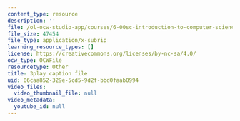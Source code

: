 ```yaml
---
content_type: resource
description: ''
file: /ol-ocw-studio-app/courses/6-00sc-introduction-to-computer-science-and-programming-spring-2011/06caa852329e5cd59d2fbbd0faab0994_FBpe3xFvPrQ.vtt
file_size: 47454
file_type: application/x-subrip
learning_resource_types: []
license: https://creativecommons.org/licenses/by-nc-sa/4.0/
ocw_type: OCWFile
resourcetype: Other
title: 3play caption file
uid: 06caa852-329e-5cd5-9d2f-bbd0faab0994
video_files:
  video_thumbnail_file: null
video_metadata:
  youtube_id: null
---
```

